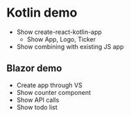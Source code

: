 # Kotlin demo
* Show create-react-kotlin-app
  * Show App, Logo, Ticker
* Show combining with existing JS app

## Blazor demo
* Create app through VS
* Show counter component
* Show API calls
* Show todo list
